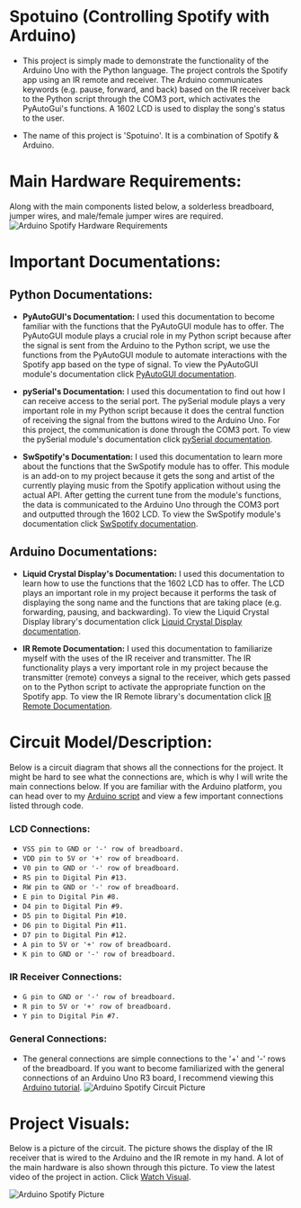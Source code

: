 # Spotuino (Controlling Spotify with Arduino)

- This project is simply made to demonstrate the functionality of the Arduino Uno with the Python language. The project controls the Spotify app using an IR remote and receiver. The Arduino communicates keywords (e.g. pause, forward, and back) based on the IR receiver back to the Python script through the COM3 port, which activates the PyAutoGui's functions. A 1602 LCD is used to display the song's status to the user.

- The name of this project is 'Spotuino'. It is a combination of Spotify & Arduino.

# Main Hardware Requirements:
Along with the main components listed below, a solderless breadboard, jumper wires, and male/female jumper wires are required.
![Arduino Spotify Hardware Requirements](https://user-images.githubusercontent.com/81925146/130687263-7e03b568-043c-48af-99ae-c72797164afc.png)

# Important Documentations:
## Python Documentations:
- **PyAutoGUI's Documentation:** I used this documentation to become familiar with the functions that the PyAutoGUI module has to offer. The PyAutoGUI module plays a crucial role in my Python script because after the signal is sent from the Arduino to the Python script, we use the functions from the PyAutoGUI module to automate interactions with the Spotify app based on the type of signal. To view the PyAutoGUI module's documentation click [PyAutoGUI documentation](https://pyautogui.readthedocs.io/en/latest/#).

- **pySerial's Documentation:** I used this documentation to find out how I can receive access to the serial port. The pySerial module plays a very important role in my Python script because it does the central function of receiving the signal from the buttons wired to the Arduino Uno. For this project, the communication is done through the COM3 port. To view the pySerial module's documentation click [pySerial documentation](https://pyserial.readthedocs.io/en/latest/index.html).

- **SwSpotify's Documentation:** I used this documentation to learn more about the functions that the SwSpotify module has to offer. This module is an add-on to my project because it gets the song and artist of the currently playing music from the Spotify application without using the actual API. After getting the current tune from the module's functions, the data is communicated to the Arduino Uno through the COM3 port and outputted through the 1602 LCD. To view the SwSpotify module's documentation click [SwSpotify documentation](https://pypi.org/project/SwSpotify/).

## Arduino Documentations:
- **Liquid Crystal Display's Documentation:** I used this documentation to learn how to use the functions that the 1602 LCD has to offer. The LCD plays an important role in my project because it performs the task of displaying the song name and the functions that are taking place (e.g. forwarding, pausing, and backwarding). To view the Liquid Crystal Display library's documentation click [Liquid Crystal Display documentation](https://www.arduino.cc/en/Reference/LiquidCrystal).

- **IR Remote Documentation:** I used this documentation to familiarize myself with the uses of the IR receiver and transmitter. The IR functionality plays a very important role in my project because the transmitter (remote) conveys a signal to the receiver, which gets passed on to the Python script to activate the appropriate function on the Spotify app. To view the IR Remote library's documentation click [IR Remote Documentation](https://github.com/Arduino-IRremote/Arduino-IRremote).

# Circuit Model/Description:

Below is a circuit diagram that shows all the connections for the project. It might be hard to see what the connections are, which is why I will write the main connections below. If you are familiar with the Arduino platform, you can head over to my [Arduino script](https://github.com/akkik04/Arduino-Controlled-Spotify/blob/main/Arduino-Controlled-Spotify/SpotifyController.ino) and view a few important connections listed through code.

### LCD Connections:
- `VSS pin to GND or '-' row of breadboard.`
- `VDD pin to 5V or '+' row of breadboard.`
- `V0 pin to GND or '-' row of breadboard.`
- `RS pin to Digital Pin #13.`
- `RW pin to GND or '-' row of breadboard.`
- `E pin to Digital Pin #8.`
- `D4 pin to Digital Pin #9.`
- `D5 pin to Digital Pin #10.`
- `D6 pin to Digital Pin #11.`
- `D7 pin to Digital Pin #12.`
- `A pin to 5V or '+' row of breadboard.`
- `K pin to GND or '-' row of breadboard.`

### IR Receiver Connections:
- `G pin to GND or '-' row of breadboard.`
- `R pin to 5V or '+' row of breadboard.`
- `Y pin to Digital Pin #7.`

### General Connections:

- The general connections are simple connections to the '+' and '-' rows of the breadboard. If you want to become familiarized with the general connections of an Arduino Uno R3 board, I recommend viewing this [Arduino tutorial](https://www.arduino.cc/en/Tutorial/HomePage).
![Arduino Spotify Circuit Picture](https://user-images.githubusercontent.com/81925146/130706677-0af51318-2e6b-4951-8271-53b583be8b2d.png)


# Project Visuals:

Below is a picture of the circuit. The picture shows the display of the IR receiver that is wired to the Arduino and the IR remote in my hand. A lot of the main hardware is also shown through this picture. To view the latest video of the project in action. Click [Watch Visual](https://github.com/akkik04/Spotuino/blob/main/Project-Visuals/Updated-Visuals/Latest%20Arduino%20Spotify%20Video.MOV).

![Arduino Spotify Picture](https://user-images.githubusercontent.com/81925146/130685849-ff74278f-203d-4485-8f56-47ee03715de7.jpeg)
